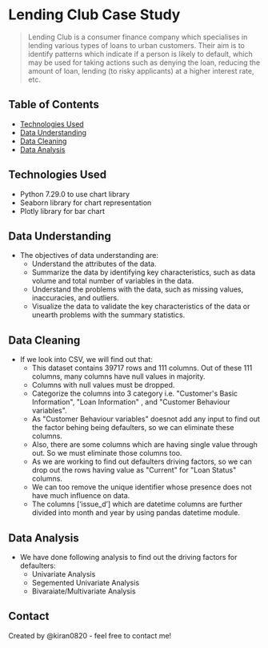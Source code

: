 # Lending Club Case Study
> Lending Club is a consumer finance company which specialises in lending various types of loans to urban customers. Their aim is to identify patterns which indicate if a person is likely to default, which may be used for taking actions such as denying the loan, reducing the amount of loan, lending (to risky applicants) at a higher interest rate, etc.

## Table of Contents
* [Technologies Used](#technologies-used)
* [Data Understanding](#data-understanding)
* [Data Cleaning](#data-cleaning)
* [Data Analysis](#data-analysis)


## Technologies Used
- Python 7.29.0 to use chart library
- Seaborn library for chart representation
- Plotly library for bar chart 

## Data Understanding
- The objectives of data understanding are:
	- Understand the attributes of the data.
	- Summarize the data by identifying key characteristics, such as data volume and total number of variables in the data.
	- Understand the problems with the data, such as missing values, inaccuracies, and outliers.
	- Visualize the data to validate the key characteristics of the data or unearth problems with the summary statistics.
	
## Data Cleaning
- If we look into CSV, we will find out that:
	- This dataset contains 39717 rows and 111 columns. Out of these 111 columns, many columns have null values in majority.
	- Columns with null values must be dropped. 
	- Categorize the columns into 3 category i.e. "Customer's Basic Information", "Loan Information" , and "Customer Behaviour variables".
	- As "Customer Behaviour variables" doesnot add any input to find out the factor behing being defaulters, so we can eliminate these columns.
	- Also, there are some columns which are having single value through out. So we must eliminate those columns too.
	- As we are working to find out defaulters driving factors, so we can drop out the rows having value as "Current" for "Loan Status" columns.
	- We can too remove the unique identifier whose presence does not have much influence on data.
	- The columns [‘issue_d’] which are datetime columns are further divided into month and year by using pandas datetime module.

## Data Analysis
- We have done following analysis to find out the driving factors for defaulters:
	- Univariate Analysis
	- Segemented Univariate Analysis
	- Bivaraiate/Multivariate Analysis



## Contact
Created by @kiran0820 - feel free to contact me!